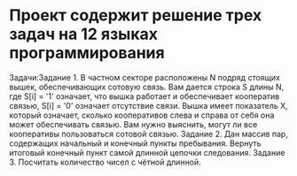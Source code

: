 # Проект содержит решение трех задач на 12 языках программирования
Задачи:Задание 1.  В частном секторе расположены N подряд стоящих вышек, обеспечивающих сотовую связь. Вам дается строка S длины N, где S[i] = '1' означает, что вышка работает и обеспечивает кооператив связью, S[i] = '0' означает отсутствие связи. Вышка имеет показатель X, который означает, сколько кооперативов слева и справа от себя она может обеспечивать связью. Вам нужно выяснить, могут ли все кооперативы пользоваться сотовой связью.
Задание 2. Дан массив пар, содержащих начальный и конечный пункты пребывания. Вернуть итоговый конечный пункт самой длинной цепочки следования.
Задание 3. Посчитать количество чисел с чётной длинной.
